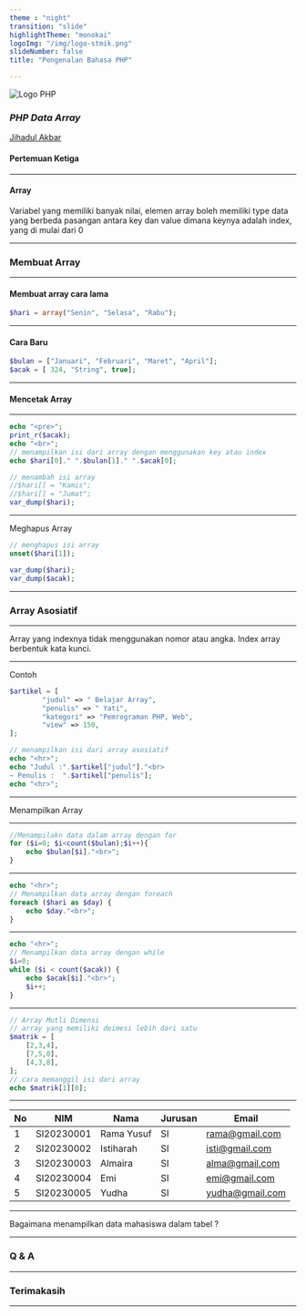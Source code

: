 ```yaml
---
theme : "night"
transition: "slide"
highlightTheme: "monokai"
logoImg: "/img/logo-stmik.png"
slideNumber: false
title: "Pengenalan Bahasa PHP"

---
```

<!-- .slide: data-background="#dddddd" -->
![Logo PHP ](https://www.php.net/images/php8/logo_php8_3.svg)
### *PHP Data Array*
 [Jihadul Akbar](https://jihadul4kbar.github.io/)

#### Pertemuan Ketiga

---

#### Array 

Variabel yang memiliki banyak nilai, elemen array boleh memiliki type data yang berbeda pasangan antara key dan value dimana keynya adalah index, yang di mulai dari 0

---

### Membuat Array

---

#### Membuat array cara lama 

```php
$hari = array("Senin", "Selasa", "Rabu");
```

---

#### Cara Baru

```php
$bulan = ["Januari", "Februari", "Maret", "April"];
$acak = [ 324, "String", true];

```

---

#### Mencetak Array

---

```php
echo "<pre>";
print_r($acak);
echo "<br>";
// menampilkan isi dari array dengan menggunakan key atau index
echo $hari[0]." ".$bulan[1]." ".$acak[0];

// menambah isi array
//$hari[] = "Kamis";
//$hari[] = "Jumat"; 
var_dump($hari);
```

---

Meghapus Array

```php
// menghapus isi array
unset($hari[1]);

var_dump($hari);
var_dump($acak);

```

---

### Array Asosiatif

---

Array yang indexnya tidak menggunakan nomor atau angka. Index array berbentuk kata kunci.

---

Contoh 

```php
$artikel = [
		"judul" => " Belajar Array",
		"penulis" => " Yati",
		"kategori" => "Pemrograman PHP, Web",
		"view" => 150,
]; 

// menampilkan isi dari array asosiatif
echo "<hr>";
echo "Judul :".$artikel["judul"]."<br> 
~ Penulis :  ".$artikel["penulis"];
echo "<hr>";
```

---

Menampilkan Array 

---

```php
//Menampilakn data dalam array dengan for
for ($i=0; $i<count($bulan);$i++){
    echo $bulan[$i]."<br>";
}
```

---

``` php
echo "<hr>";
// Menampilkan data array dengan foreach
foreach ($hari as $day) {
	echo $day."<br>";
}
```

---

```php
echo "<hr>";
// Menampilkan data array dengan while
$i=0;
while ($i < count($acak)) {
	echo $acak[$i]."<br>";
	$i++;
}
```

---

```php
// Array Mutli Dimensi 
// array yang memiliki deimesi lebih dari satu 
$matrik = [
	[2,3,4],
	[7,5,0],
	[4,3,8],
];
// cara memanggil isi dari array
echo $matrik[1][0];

```

---

| No | NIM      | Nama          | Jurusan | Email          |
|----|----------|---------------| --------|----------------| 
|1   |SI20230001| Rama Yusuf    |SI       | rama@gmail.com |
|2   |SI20230002| Istiharah     |SI       | isti@gmail.com |
|3   |SI20230003| Almaira       |SI       | alma@gmail.com |
|4   |SI20230004| Emi           |SI       | emi@gmail.com  |
|5   |SI20230005| Yudha         |SI       | yudha@gmail.com|


---

Bagaimana menampilkan data mahasiswa dalam tabel ? 

---

### Q & A

---

### Terimakasih 

---






